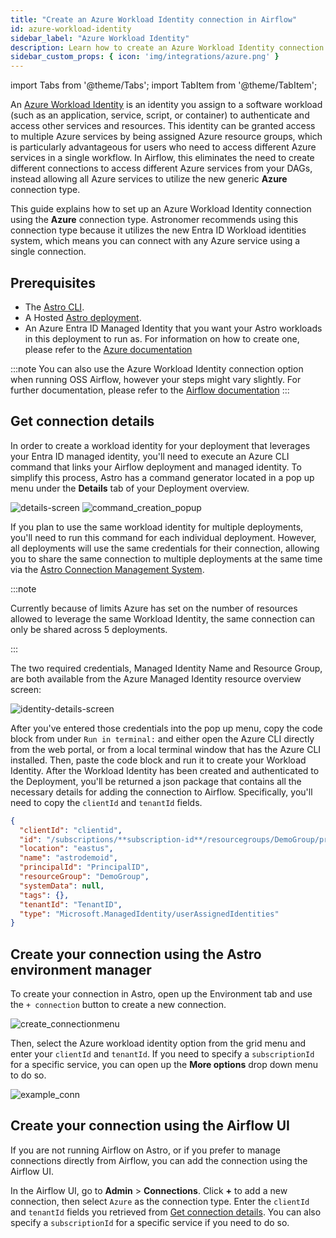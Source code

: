 ```yaml
---
title: "Create an Azure Workload Identity connection in Airflow"
id: azure-workload-identity
sidebar_label: "Azure Workload Identity"
description: Learn how to create an Azure Workload Identity connection in Airflow.
sidebar_custom_props: { icon: 'img/integrations/azure.png' }
---
```


import Tabs from '@theme/Tabs';
import TabItem from '@theme/TabItem';

An [Azure Workload Identity](https://learn.microsoft.com/en-us/entra/workload-id/workload-identities-overview) is an identity you assign to a software workload (such as an application, service, script, or container) to authenticate and access other services and resources. This identity can be granted access to multiple Azure services by being assigned Azure resource groups, which is particularly advantageous for users who need to access different Azure services in a single workflow. In Airflow, this eliminates the need to create different connections to access different Azure services from your DAGs, instead allowing all Azure services to utilize the new generic **Azure** connection type. 

This guide explains how to set up an Azure Workload Identity connection using the **Azure** connection type. Astronomer recommends using this connection type because it utilizes the new Entra ID Workload identities system, which means you can connect with any Azure service using a single connection.

## Prerequisites

- The [Astro CLI](https://docs.astronomer.io/astro/cli/overview).
- A Hosted [Astro deployment](https://docs.astronomer.io/astro/cli/get-started-cli).
- An Azure Entra ID Managed Identity that you want your Astro workloads in this deployment to run as. For information on how to create one, please refer to the [Azure documentation](https://learn.microsoft.com/en-us/entra/identity/managed-identities-azure-resources/how-manage-user-assigned-managed-identities?pivots=identity-mi-methods-azp)

:::note 
You can also use the Azure Workload Identity connection option when running OSS Airflow, however your steps might vary slightly. For further documentation, please refer to the [Airflow documentation](https://airflow.apache.org/docs/apache-airflow-providers-microsoft-azure/stable/connections/azure.html)
:::

## Get connection details

In order to create a workload identity for your deployment that leverages your Entra ID managed identity, you'll need to execute an Azure CLI command that links your Airflow deployment and managed identity. To simplify this process, Astro has a command generator located in a pop up menu under the **Details** tab of your Deployment overview.


![details-screen](/img/examples/connection-azure-workload-identity-1.png)
![command_creation_popup](/img/examples/connection-azure-workload-identity-2.png)

If you plan to use the same workload identity for multiple deployments, you'll need to run this command for each individual deployment. However, all deployments will use the same credentials for their connection, allowing you to share the same connection to multiple deployments at the same time via the [Astro Connection Management System](https://www.astronomer.io/solutions/connection-management/).

:::note

 Currently because of limits Azure has set on the number of resources allowed to leverage the same Workload Identity, the same connection can only be shared across 5 deployments. 

:::


The two required credentials, Managed Identity Name and Resource Group, are both available from the Azure Managed Identity resource overview screen: 

![identity-details-screen](/img/examples/connection-azure-workload-identity-3.png)

After you've entered those credentials into the pop up menu, copy the code block from under `Run in terminal:` and either open the Azure CLI directly from the web portal, or from a local terminal window that has the Azure CLI installed. Then, paste the code block and run it to create your Workload Identity. After the Workload Identity has been created and authenticated to the Deployment, you'll be returned a json package that contains all the necessary details for adding the connection to Airflow. Specifically, you'll need to copy the `clientId` and `tenantId` fields. 

```json
{
  "clientId": "clientid",
  "id": "/subscriptions/**subscription-id**/resourcegroups/DemoGroup/providers/Microsoft.ManagedIdentity/userAssignedIdentities/astrodemoid",
  "location": "eastus",
  "name": "astrodemoid",
  "principalId": "PrincipalID",
  "resourceGroup": "DemoGroup",
  "systemData": null,
  "tags": {},
  "tenantId": "TenantID",
  "type": "Microsoft.ManagedIdentity/userAssignedIdentities"
}

```

## Create your connection using the Astro environment manager

To create your connection in Astro, open up the Environment tab and use the `+ connection` button to create a new connection. 

![create_connectionmenu](/img/examples/connection-azure-workload-identity-4.png)

Then, select the Azure workload identity option from the grid menu and enter your `clientId` and `tenantId`. If you need to specify a `subscriptionId` for a specific service, you can open up the **More options** drop down menu to do so. 

![example_conn](/img/examples/connection-azure-workload-identity-5.png)

## Create your connection using the Airflow UI

If you are not running Airflow on Astro, or if you prefer to manage connections directly from Airflow, you can add the connection using the Airflow UI. 

In the Airflow UI, go to **Admin** > **Connections**. Click **+** to add a new connection, then select `Azure` as the connection type. Enter the `clientId` and `tenantId` fields you retrieved from [Get connection details](#get-connection-details). You can also specify a `subscriptionId` for a specific service if you need to do so. 











